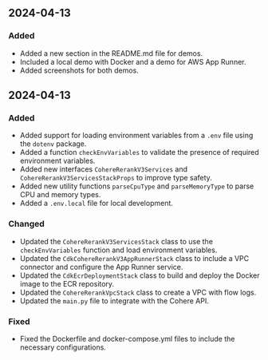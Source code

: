## 2024-04-13

### Added
- Added a new section in the README.md file for demos.
- Included a local demo with Docker and a demo for AWS App Runner.
- Added screenshots for both demos.

## 2024-04-13

### Added
- Added support for loading environment variables from a `.env` file using the `dotenv` package.
- Added a function `checkEnvVariables` to validate the presence of required environment variables.
- Added new interfaces `CohereRerankV3Services` and `CohereRerankV3ServicesStackProps` to improve type safety.
- Added new utility functions `parseCpuType` and `parseMemoryType` to parse CPU and memory types.
- Added a `.env.local` file for local development.

### Changed
- Updated the `CohereRerankV3ServicesStack` class to use the `checkEnvVariables` function and load environment variables.
- Updated the `CdkCohereRerankV3AppRunnerStack` class to include a VPC connector and configure the App Runner service.
- Updated the `CdkEcrDeploymentStack` class to build and deploy the Docker image to the ECR repository.
- Updated the `CohereRerankVpcStack` class to create a VPC with flow logs.
- Updated the `main.py` file to integrate with the Cohere API.

### Fixed
- Fixed the Dockerfile and docker-compose.yml files to include the necessary configurations.